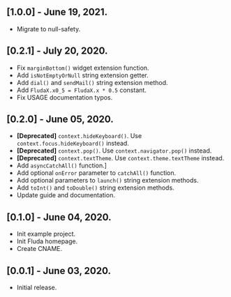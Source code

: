 ## [1.0.0] - June 19, 2021.

* Migrate to null-safety.

## [0.2.1] - July 20, 2020.

* Fix `marginBottom()` widget extension function.
* Add `isNotEmptyOrNull` string extension getter.
* Add `dial()` and `sendMail()` string extension method.
* Add `FludaX.x0_5 = FludaX.x * 0.5` constant.
* Fix USAGE documentation typos.

## [0.2.0] - June 05, 2020.
* **[Deprecated]** `context.hideKeyboard()`. Use `context.focus.hideKeyboard()` instead.
* **[Deprecated]** `context.pop()`. Use `context.navigator.pop()` instead.
* **[Deprecated]** `context.textTheme`. Use `context.theme.textTheme` instead.
* Add `asyncCatchAll()` function.]
* Add optional `onError` parameter to `catchAll()` function.
* Add optional parameters to `launch()` string extension methods.
* Add `toInt()` and `toDouble()` string extension methods.
* Update guide and documentation.
## [0.1.0] - June 04, 2020.

* Init example project.
* Init Fluda homepage.
* Create CNAME.

## [0.0.1] - June 03, 2020.

* Initial release.
